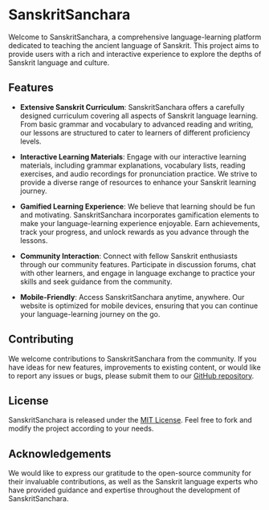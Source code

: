 # SanskritSanchara

Welcome to SanskritSanchara, a comprehensive language-learning platform dedicated to teaching the ancient language of Sanskrit. This project aims to provide users with a rich and interactive experience to explore the depths of Sanskrit language and culture.

## Features

- **Extensive Sanskrit Curriculum**: SanskritSanchara offers a carefully designed curriculum covering all aspects of Sanskrit language learning. From basic grammar and vocabulary to advanced reading and writing, our lessons are structured to cater to learners of different proficiency levels.

- **Interactive Learning Materials**: Engage with our interactive learning materials, including grammar explanations, vocabulary lists, reading exercises, and audio recordings for pronunciation practice. We strive to provide a diverse range of resources to enhance your Sanskrit learning journey.

- **Gamified Learning Experience**: We believe that learning should be fun and motivating. SanskritSanchara incorporates gamification elements to make your language-learning experience enjoyable. Earn achievements, track your progress, and unlock rewards as you advance through the lessons.

- **Community Interaction**: Connect with fellow Sanskrit enthusiasts through our community features. Participate in discussion forums, chat with other learners, and engage in language exchange to practice your skills and seek guidance from the community.

- **Mobile-Friendly**: Access SanskritSanchara anytime, anywhere. Our website is optimized for mobile devices, ensuring that you can continue your language-learning journey on the go.

## Contributing

We welcome contributions to SanskritSanchara from the community. If you have ideas for new features, improvements to existing content, or would like to report any issues or bugs, please submit them to our [GitHub repository](https://github.com/iammrverma/SanskritSanchara).

## License

SanskritSanchara is released under the [MIT License](LICENSE.md). Feel free to fork and modify the project according to your needs.

## Acknowledgements

We would like to express our gratitude to the open-source community for their invaluable contributions, as well as the Sanskrit language experts who have provided guidance and expertise throughout the development of SanskritSanchara.
